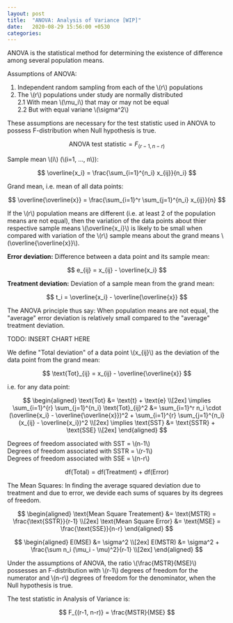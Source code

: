 ```yaml
---
layout: post
title:  "ANOVA: Analysis of Variance [WIP]"
date:   2020-08-29 15:56:00 +0530
categories: 
---
```


ANOVA is the statistical method for determining the existence of difference among several population means.

Assumptions of ANOVA:
1. Independent random sampling from each of the \\(r\\) populations
2. The \\(r\\) populations under study are normally distributed <br/>
    2.1 With mean \\(\mu_i\\) that may or may not be equal <br/>
    2.2 But with equal variane \\(\sigma^2\\) <br/>

These assumptions are necessary for the test statistic used in ANOVA to possess F-distribution when Null hypothesis is true.

$$
\text{ANOVA test statistic} = F_{(r-1, \, n-r)}
$$

Sample mean \\(i\\) (\\(i=1, ..., n\\)):

$$
\overline{x_i} = \frac{\sum_{i=1}^{n_i} x_{ij}}{n_i}
$$

Grand mean, i.e. mean of all data points:

$$
\overline{\overline{x}} = \frac{\sum_{i=1}^r \sum_{j=1}^{n_i} x_{ij}}{n}
$$

If the \\(r\\) population means are different (i.e. at least 2 of the population means are not equal), then the variation of the data points about thier respective sample means \\(\overline{x_i}\\) is likely to be small when compared with variation of the \\(r\\) sample means about the grand means \\(\overline{\overline{x}}\\).

**Error deviation:** Difference between a data point and its sample mean:

$$
e_{ij} = x_{ij} - \overline{x_i}
$$

**Treatment deviation:** Deviation of a sample mean from the grand mean:

$$
t_i = \overline{x_i} - \overline{\overline{x}}
$$

The ANOVA principle thus say:
When population means are not equal, the "average" error deviation is relatively small compared to the "average" treatment deviation.

TODO: INSERT CHART HERE

We define "Total deviation" of a data point \\(x_{ij}\\) as the deviation of the data point from the grand mean:

$$
\text{Tot}_{ij} = x_{ij} - \overline{\overline{x}} 
$$

i.e. for any data point:

$$
\begin{aligned}
\text{Tot} &= \text{t} + \text{e} \\[2ex]
\implies \sum_{i=1}^{r} \sum_{j=1}^{n_i} \text{Tot}_{ij}^2 &= \sum_{i=1}^r n_i \cdot (\overline{x_i} - \overline{\overline{x}})^2 + \sum_{i=1}^{r} \sum_{j=1}^{n_i} (x_{ij} - \overline{x_i})^2 \\[2ex]
\implies \text{SST} &= \text{SSTR} + \text{SSE} \\[2ex]
\end{aligned}
$$

Degrees of freedom associated with SST = \\(n-1\\) <br/>
Degrees of freedom associated with SSTR = \\(r-1\\) <br/>
Degrees of freedom associated with SSE = \\(n-r\\) <br/>

$$
\text{df(Total)} = \text{df(Treatment)} +\text{df(Error)}
$$

The Mean Squares:
In finding the average squared deviation due to treatment and due to error, we devide each sums of squares by its degrees of freedom.

$$
\begin{aligned}
\text{Mean Square Treatement} &= \text{MSTR} = \frac{\text{SSTR}}{r-1} \\[2ex]
\text{Mean Square Error} &= \text{MSE} = \frac{\text{SSE}}{n-r}
\end{aligned}
$$

$$
\begin{aligned}
E(MSE) &= \sigma^2 \\[2ex]
E(MSTR) &= \sigma^2 + \frac{\sum n_i (\mu_i - \mu)^2}{r-1} \\[2ex]
\end{aligned}
$$

Under the assumptions of ANOVA, the ratio \\(\frac{MSTR}{MSE}\\) possesses an F-distribution with \\(r-1\\) degrees of freedom for the numerator and \\(n-r\\) degrees of freedom for the denominator, when the Null hypothesis is true.

The test statistic in Analysis of Variance is:

$$
F_{(r-1, n-r)} = \frac{MSTR}{MSE}
$$
